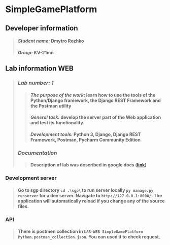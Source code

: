 # **SimpleGamePlatform**

## **Developer information**
>#### _Student name:_ Dmytro Rozhko
>#### _Group:_        KV-21mn

## **Lab information WEB**
>### _**Lab number: 1**_
>>#### _The purpose of the work:_ learn how to use the tools of the Python/Django framework, the Django REST Framework and the Postman utility
>>#### _General task:_ develop the server part of the Web application and test its functionality.
>>#### _Development tools:_ Python 3, Django, Django REST Framework, Postman, Pycharm Community Edition
>### _**Documentation**_
>>#### Description of lab was described in google docs ([link](https://docs.google.com/document/d/117PcMD1x163cqYfo6p3jKUq5rCOnqnQiBu9bkER6ebQ))

### Development server
>#### Go to sgp directory `cd .\sgp\` to run server locally  `py manage.py runserver` for a dev server. Navigate to `http://127.0.0.1:8000/`. The application will automatically reload if you change any of the source files.
### API
>#### There is postmen collection in `LAB-WEB SimpleGamePlatform Python.postman_collection.json`. You can used it to check request.
